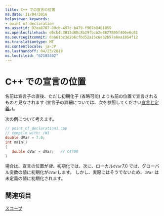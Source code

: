 ```yaml
---
title: C++ での宣言の位置
ms.date: 11/04/2016
helpviewer_keywords:
- point of declaration
ms.assetid: 92ea8707-80cb-497c-b479-f907b8401859
ms.openlocfilehash: d6cb4c3813d88c8b29fbcb2e0827805f406e6c81
ms.sourcegitcommit: 0ab61bc3d2b6cfbd52a16c6ab2b97a8ea1864f12
ms.translationtype: MT
ms.contentlocale: ja-JP
ms.lasthandoff: 04/23/2019
ms.locfileid: "62183402"
---
```

# <a name="point-of-declaration-in-c"></a>C++ での宣言の位置

名前は宣言子の直後、ただし初期化子 (省略可能) よりも前の位置で宣言されるものと見なされます (宣言子の詳細については、次を参照してください[宣言と定義](declarations-and-definitions-cpp.md)。)。

次の例について考えます。

```cpp
// point_of_declaration1.cpp
// compile with: /W1
double dVar = 7.0;
int main()
{
   double dVar = dVar;   // C4700
}
```

場合は、宣言の位置が*後*、初期化では、次に、ローカル`dVar`7.0 では、グローバル変数の値に初期化が`dVar`します。 しかし、実際にはそうでないため、`dVar` は未定義の値に初期化されます。

## <a name="see-also"></a>関連項目

[スコープ](../cpp/scope-visual-cpp.md)